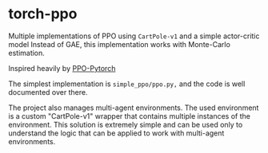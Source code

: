 # torch-ppo
Multiple implementations of PPO using `CartPole-v1` and a simple actor-critic model
Instead of GAE, this implementation works with Monte-Carlo estimation.

Inspired heavily by [PPO-Pytorch](https://github.com/nikhilbarhate99/PPO-PyTorch)

The simplest implementation is `simple_ppo/ppo.py,` and the code is well documented over there.

The project also manages multi-agent environments. The used environment is a custom "CartPole-v1" wrapper that contains multiple instances of the environment. This solution is extremely simple and can be used only to understand the logic that can be applied to work with multi-agent environments.
